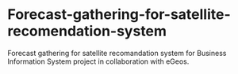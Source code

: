 # Forecast-gathering-for-satellite-recomendation-system
Forecast gathering for satellite recomandation system for Business Information System project in collaboration with eGeos.
